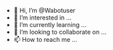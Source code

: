 - 👋 Hi, I’m @Wabotuser
- 👀 I’m interested in ...
- 🌱 I’m currently learning ...
- 💞️ I’m looking to collaborate on ...
- 📫 How to reach me ...

<!---
Wabotuser/Wabotuser is a ✨ special ✨ repository because its `README.md` (this file) appears on your GitHub profile.
You can click the Preview link to take a look at your changes.
--->
